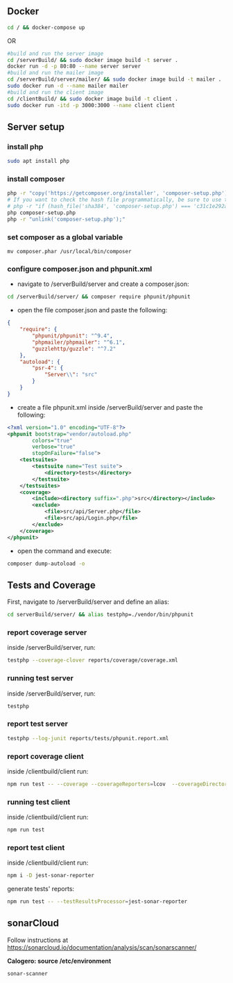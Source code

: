 ## Docker

```bash
cd / && docker-compose up
```

OR

```bash
#build and run the server image
cd /serverBuild/ && sudo docker image build -t server .
docker run -d -p 80:80 --name server server
#build and run the mailer image
cd /serverBuild/server/mailer/ && sudo docker image build -t mailer .
sudo docker run -d --name mailer mailer
#build and run the client image
cd /clientBuild/ && sudo docker image build -t client .
sudo docker run -itd -p 3000:3000 --name client client
```

## Server setup

### install php

```bash
sudo apt install php
```

### install composer

```bash
php -r "copy('https://getcomposer.org/installer', 'composer-setup.php');"
# If you want to check the hash file programmatically, be sure to use the latest one on the website above
# php -r "if (hash_file('sha384', 'composer-setup.php') === 'c31c1e292ad7be5f49291169c0ac8f683499edddcfd4e42232982d0fd193004208a58ff6f353fde0012d35fdd72bc394') { echo 'Installer verified'; } else { echo 'Installer corrupt'; unlink('composer-setup.php'); } echo PHP_EOL;"
php composer-setup.php
php -r "unlink('composer-setup.php');"
```

### set composer as a global variable

    mv composer.phar /usr/local/bin/composer

### configure composer.json and phpunit.xml

- navigate to /serverBuild/server and create a composer.json:

```bash
cd /serverBuild/server/ && composer require phpunit/phpunit
```

- open the file composer.json and paste the following:

```JSON
{
    "require": {
        "phpunit/phpunit": "^9.4",
        "phpmailer/phpmailer": "^6.1",
        "guzzlehttp/guzzle": "^7.2"
    },
    "autoload": {
        "psr-4": {
            "Server\\": "src"
        }
    }
}
```

- create a file phpunit.xml inside /serverBuild/server and paste the following:

```XML
<?xml version="1.0" encoding="UTF-8"?>
<phpunit bootstrap="vendor/autoload.php"
        colors="true"
        verbose="true"
        stopOnFailure="false">
    <testsuites>
        <testsuite name="Test suite">
            <directory>tests</directory>
        </testsuite>
    </testsuites>
    <coverage>
        <include><directory suffix=".php">src</directory></include>
        <exclude>
            <file>src/api/Server.php</file>
            <file>src/api/Login.php</file>
        </exclude>
    </coverage>
</phpunit>
```

- open the command and execute:

```bash
composer dump-autoload -o
```

## Tests and Coverage

First, navigate to /serverBuild/server and define an alias:

```bash
cd serverBuild/server/ && alias testphp=./vendor/bin/phpunit
```

### report coverage server

inside /serverBuild/server, run:

```bash
testphp --coverage-clover reports/coverage/coverage.xml
```

### running test server

inside /serverBuild/server, run:

```bash
testphp
```

### report test server

```bash
testphp --log-junit reports/tests/phpunit.report.xml
```

### report coverage client

inside /clientbuild/client run:

```bash
npm run test -- --coverage --coverageReporters=lcov  --coverageDirectory=reports/coverage
```

### running test client

inside /clientbuild/client run:

```bash
npm run test
```

### report test client

inside /clientbuild/client run:

```bash
npm i -D jest-sonar-reporter
```

generate tests' reports:

```bash
npm run test -- --testResultsProcessor=jest-sonar-reporter
```

## sonarCloud

Follow instructions at https://sonarcloud.io/documentation/analysis/scan/sonarscanner/

**Calogero: source /etc/environment**

```bash
sonar-scanner
```
